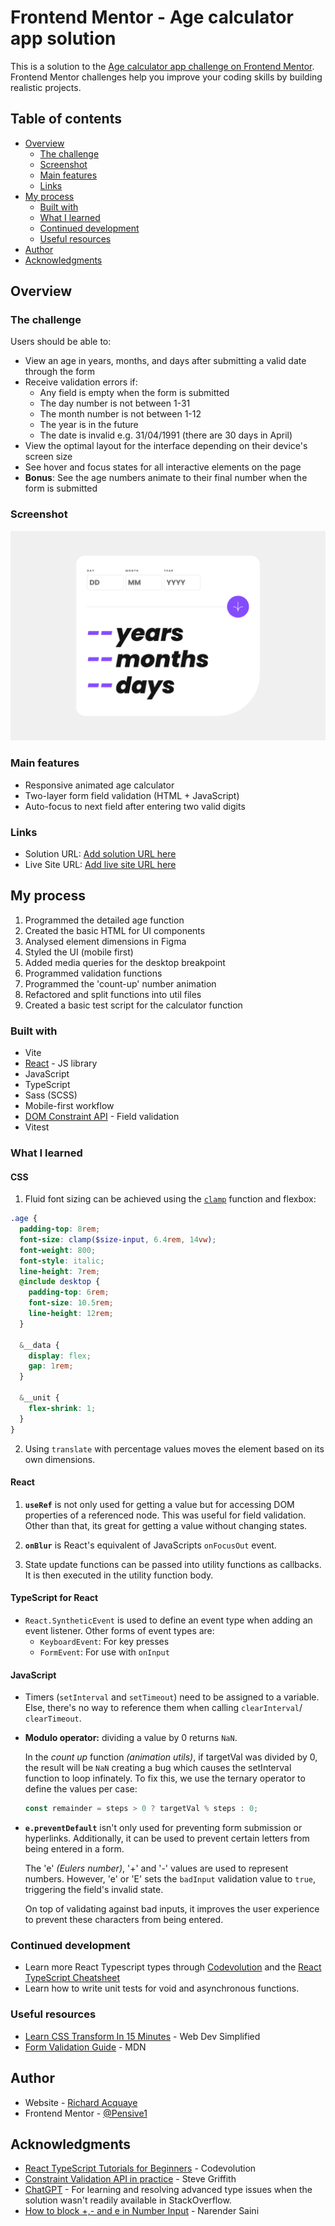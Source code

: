 # Frontend Mentor - Age calculator app solution

This is a solution to the [Age calculator app challenge on Frontend Mentor](https://www.frontendmentor.io/challenges/age-calculator-app-dF9DFFpj-Q). Frontend Mentor challenges help you improve your coding skills by building realistic projects.

## Table of contents

- [Overview](#overview)
  - [The challenge](#the-challenge)
  - [Screenshot](#screenshot)
  - [Main features](#main-features)
  - [Links](#links)
- [My process](#my-process)
  - [Built with](#built-with)
  - [What I learned](#what-i-learned)
  - [Continued development](#continued-development)
  - [Useful resources](#useful-resources)
- [Author](#author)
- [Acknowledgments](#acknowledgments)

## Overview

### The challenge

Users should be able to:

- View an age in years, months, and days after submitting a valid date through the form
- Receive validation errors if:
  - Any field is empty when the form is submitted
  - The day number is not between 1-31
  - The month number is not between 1-12
  - The year is in the future
  - The date is invalid e.g. 31/04/1991 (there are 30 days in April)
- View the optimal layout for the interface depending on their device's screen size
- See hover and focus states for all interactive elements on the page
- **Bonus**: See the age numbers animate to their final number when the form is submitted

### Screenshot

![Preview of the age calculator](./src/assets/images/screenshot.png)

### Main features

- Responsive animated age calculator
- Two-layer form field validation (HTML + JavaScript)
- Auto-focus to next field after entering two valid digits

### Links

- Solution URL: [Add solution URL here](https://your-solution-url.com)
- Live Site URL: [Add live site URL here](https://your-live-site-url.com)

## My process

1. Programmed the detailed age function
1. Created the basic HTML for UI components
1. Analysed element dimensions in Figma
1. Styled the UI (mobile first)
1. Added media queries for the desktop breakpoint
1. Programmed validation functions
1. Programmed the 'count-up' number animation
1. Refactored and split functions into util files
1. Created a basic test script for the calculator function

### Built with

- Vite
- [React](https://reactjs.org/) - JS library
- JavaScript
- TypeScript
- Sass (SCSS)
- Mobile-first workflow
- [DOM Constraint API](https://developer.mozilla.org/en-US/docs/Web/API/ValidityState#browser_compatibility) - Field validation
- Vitest

### What I learned

#### CSS

1. Fluid font sizing can be achieved using the [`clamp`](https://developer.mozilla.org/en-US/docs/Web/CSS/clamp) function and flexbox:

```scss
.age {
  padding-top: 8rem;
  font-size: clamp($size-input, 6.4rem, 14vw);
  font-weight: 800;
  font-style: italic;
  line-height: 7rem;
  @include desktop {
    padding-top: 6rem;
    font-size: 10.5rem;
    line-height: 12rem;
  }

  &__data {
    display: flex;
    gap: 1rem;
  }

  &__unit {
    flex-shrink: 1;
  }
}
```

2. Using `translate` with percentage values moves the element based on its own dimensions.

#### React

1. **`useRef`** is not only used for getting a value but for accessing DOM properties of a referenced node. This was useful for field validation. Other than that, its great for getting a value without changing states.

1. **`onBlur`** is React's equivalent of JavaScripts `onFocusOut` event.

1. State update functions can be passed into utility functions as callbacks. It is then executed in the utility function body.

#### TypeScript for React

- `React.SyntheticEvent` is used to define an event type when adding an event listener. Other forms of event types are:
  - `KeyboardEvent`: For key presses
  - `FormEvent`: For use with `onInput`

#### JavaScript

- Timers (`setInterval` and `setTimeout`) need to be assigned to a variable. Else, there's no way to reference them when calling `clearInterval`/ `clearTimeout`.

- **Modulo operator:** dividing a value by 0 returns `NaN`.

  In the _count up_ function _(animation utils)_, if targetVal was divided by 0, the result will be `NaN` creating a bug which causes the setInterval function to loop infinately. To fix this, we use the ternary operator to define the values per case:

  ```javascript
  const remainder = steps > 0 ? targetVal % steps : 0;
  ```

- **`e.preventDefault`** isn't only used for preventing form submission or hyperlinks. Additionally, it can be used to prevent certain letters from being entered in a form.

  The 'e' _(Eulers number)_, '+' and '-' values are used to represent numbers. However, 'e' or 'E' sets the `badInput` validation value to `true`, triggering the field's invalid state.

  On top of validating against bad inputs, it improves the user experience to prevent these characters from being entered.

### Continued development

- Learn more React Typescript types through [Codevolution](https://youtube.com/playlist?list=PLC3y8-rFHvwi1AXijGTKM0BKtHzVC-LSK&si=f_JXJXh6i76_cj1-) and the [React TypeScript Cheatsheet](https://react-typescript-cheatsheet.netlify.app/)
- Learn how to write unit tests for void and asynchronous functions.

### Useful resources

- [Learn CSS Transform In 15 Minutes](https://www.youtube.com/watch?v=rzD-cPhq02E&t=27s) - Web Dev Simplified
- [Form Validation Guide](https://developer.mozilla.org/en-US/docs/Learn/Forms/Form_validation) - MDN

## Author

- Website - [Richard Acquaye](https://www.richardacquaye.com)
- Frontend Mentor - [@Pensive1](https://www.frontendmentor.io/profile/Pensive1)

## Acknowledgments

- [React TypeScript Tutorials for Beginners](https://youtube.com/playlist?list=PLC3y8-rFHvwi1AXijGTKM0BKtHzVC-LSK&si=f_JXJXh6i76_cj1-) - Codevolution
- [Constraint Validation API in practice](https://youtu.be/D9JHizCAx8U?si=BXeZCudd0T3WCaSR) - Steve Griffith
- [ChatGPT](https://chat.openai.com/) - For learning and resolving advanced type issues when the solution wasn't readily available in StackOverflow.
- [How to block +,- and e in Number Input](https://dev.to/narendersaini32/how-to-block-and-e-in-number-input-1hoe) - Narender Saini
